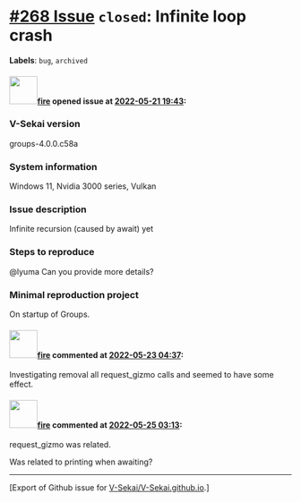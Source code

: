 # [\#268 Issue](https://github.com/V-Sekai/V-Sekai.github.io/issues/268) `closed`: Infinite loop crash
**Labels**: `bug`, `archived`


#### <img src="https://avatars.githubusercontent.com/u/32321?u=c2e06a3d2b49a467aa907e54aa259516440267cc&v=4" width="50">[fire](https://github.com/fire) opened issue at [2022-05-21 19:43](https://github.com/V-Sekai/V-Sekai.github.io/issues/268):

### V-Sekai version

groups-4.0.0.c58a

### System information

Windows 11, Nvidia 3000 series, Vulkan

### Issue description

Infinite recursion (caused by await) yet

### Steps to reproduce

@lyuma Can you provide more details?

### Minimal reproduction project

On startup of Groups.

#### <img src="https://avatars.githubusercontent.com/u/32321?u=c2e06a3d2b49a467aa907e54aa259516440267cc&v=4" width="50">[fire](https://github.com/fire) commented at [2022-05-23 04:37](https://github.com/V-Sekai/V-Sekai.github.io/issues/268#issuecomment-1134171320):

Investigating removal all request_gizmo calls and seemed to have some effect.

#### <img src="https://avatars.githubusercontent.com/u/32321?u=c2e06a3d2b49a467aa907e54aa259516440267cc&v=4" width="50">[fire](https://github.com/fire) commented at [2022-05-25 03:13](https://github.com/V-Sekai/V-Sekai.github.io/issues/268#issuecomment-1136677770):

request_gizmo was related.

Was related to printing when awaiting?


-------------------------------------------------------------------------------



[Export of Github issue for [V-Sekai/V-Sekai.github.io](https://github.com/V-Sekai/V-Sekai.github.io).]
